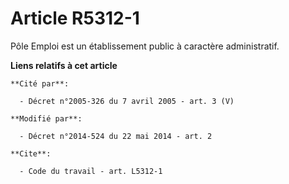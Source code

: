 # Article R5312-1

Pôle Emploi est un établissement public à caractère administratif.

**Liens relatifs à cet article**

	**Cité par**:

	  - Décret n°2005-326 du 7 avril 2005 - art. 3 (V)

	**Modifié par**:

	  - Décret n°2014-524 du 22 mai 2014 - art. 2

	**Cite**:

	  - Code du travail - art. L5312-1
